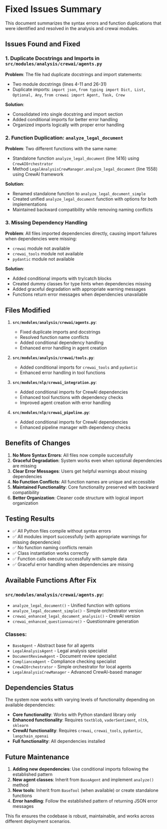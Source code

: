 # Fixed Issues Summary

This document summarizes the syntax errors and function duplications that were identified and resolved in the analysis and crewai modules.

## Issues Found and Fixed

### 1. Duplicate Docstrings and Imports in `src/modules/analysis/crewai/agents.py`

**Problem**: The file had duplicate docstrings and import statements:
- Two module docstrings (lines 4-11 and 26-31)
- Duplicate imports: `import json`, `from typing import Dict, List, Optional, Any`, `from crewai import Agent, Task, Crew`

**Solution**: 
- Consolidated into single docstring and import section
- Added conditional imports for better error handling
- Organized imports logically with proper error handling

### 2. Function Duplication: `analyze_legal_document`

**Problem**: Two different functions with the same name:
- Standalone function `analyze_legal_document` (line 1416) using `CrewAIOrchestrator`
- Method `LegalAnalysisCrewManager.analyze_legal_document` (line 1558) using CrewAI framework

**Solution**:
- Renamed standalone function to `analyze_legal_document_simple`
- Created unified `analyze_legal_document` function with options for both implementations
- Maintained backward compatibility while removing naming conflicts

### 3. Missing Dependency Handling

**Problem**: All files imported dependencies directly, causing import failures when dependencies were missing:
- `crewai` module not available
- `crewai_tools` module not available  
- `pydantic` module not available

**Solution**:
- Added conditional imports with try/catch blocks
- Created dummy classes for type hints when dependencies missing
- Added graceful degradation with appropriate warning messages
- Functions return error messages when dependencies unavailable

## Files Modified

1. **`src/modules/analysis/crewai/agents.py`**:
   - Fixed duplicate imports and docstrings
   - Resolved function name conflicts
   - Added conditional dependency handling
   - Enhanced error handling in agent creation

2. **`src/modules/analysis/crewai/tools.py`**:
   - Added conditional imports for `crewai_tools` and `pydantic`
   - Enhanced error handling in tool functions

3. **`src/modules/nlp/crewai_integration.py`**:
   - Added conditional imports for CrewAI dependencies
   - Enhanced tool functions with dependency checks
   - Improved agent creation with error handling

4. **`src/modules/nlp/crewai_pipeline.py`**:
   - Added conditional imports for CrewAI dependencies
   - Enhanced pipeline manager with dependency checks

## Benefits of Changes

1. **No More Syntax Errors**: All files now compile successfully
2. **Graceful Degradation**: System works even when optional dependencies are missing
3. **Clear Error Messages**: Users get helpful warnings about missing dependencies
4. **No Function Conflicts**: All function names are unique and accessible
5. **Maintained Functionality**: Core functionality preserved with backward compatibility
6. **Better Organization**: Cleaner code structure with logical import organization

## Testing Results

- ✅ All Python files compile without syntax errors
- ✅ All modules import successfully (with appropriate warnings for missing dependencies)
- ✅ No function naming conflicts remain
- ✅ Class instantiation works correctly
- ✅ Function calls execute successfully with sample data
- ✅ Graceful error handling when dependencies are missing

## Available Functions After Fix

### `src/modules/analysis/crewai/agents.py`:
- `analyze_legal_document()` - Unified function with options
- `analyze_legal_document_simple()` - Simple orchestrator version
- `crewai_enhanced_legal_document_analysis()` - CrewAI version
- `crewai_enhanced_questionnaire()` - Questionnaire generation

### Classes:
- `BaseAgent` - Abstract base for all agents
- `LegalAnalysisAgent` - Legal analysis specialist
- `DocumentReviewAgent` - Document review specialist  
- `ComplianceAgent` - Compliance checking specialist
- `CrewAIOrchestrator` - Simple orchestrator for local agents
- `LegalAnalysisCrewManager` - Advanced CrewAI-based manager

## Dependencies Status

The system now works with varying levels of functionality depending on available dependencies:

- **Core functionality**: Works with Python standard library only
- **Enhanced functionality**: Requires `textblob`, `vaderSentiment`, `nltk`, `sklearn`
- **CrewAI functionality**: Requires `crewai`, `crewai_tools`, `pydantic`, `langchain_openai`
- **Full functionality**: All dependencies installed

## Future Maintenance

1. **Adding new dependencies**: Use conditional imports following the established pattern
2. **New agent classes**: Inherit from `BaseAgent` and implement `analyze()` method
3. **New tools**: Inherit from `BaseTool` (when available) or create standalone functions
4. **Error handling**: Follow the established pattern of returning JSON error messages

This fix ensures the codebase is robust, maintainable, and works across different deployment scenarios.